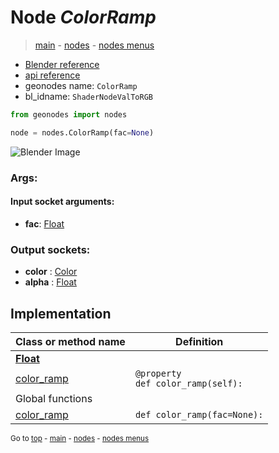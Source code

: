 # Node *ColorRamp*

> [main](../index.md) - [nodes](nodes.md) - [nodes menus](nodes_menus.md)

- [Blender reference](https://docs.blender.org/manual/en/latest/modeling/geometry_nodes/color/color_ramp.html)
- [api reference](https://docs.blender.org/api/current/bpy.types.ShaderNodeValToRGB.html)
- geonodes name: `ColorRamp`
- bl_idname: `ShaderNodeValToRGB`

```python
from geonodes import nodes

node = nodes.ColorRamp(fac=None)
```

![Blender Image](https://docs.blender.org/manual/en/latest/_images/node-types_ShaderNodeValToRGB.webp)

### Args:

#### Input socket arguments:

- **fac**: [Float](Float.md)

### Output sockets:

- **color** : [Color](Color.md)
- **alpha** : [Float](Float.md)

## Implementation

| Class or method name | Definition |
|----------------------|------------|
| **[Float](Float.md)** |
| [color_ramp](Float.md#color_ramp) | `@property`<br> `def color_ramp(self):` |
| Global functions |
| [color_ramp](functions.md#color_ramp) | `def color_ramp(fac=None):` |

<sub>Go to [top](#node-ColorRamp) - [main](../index.md) - [nodes](nodes.md) - [nodes menus](nodes_menus.md)</sub>

